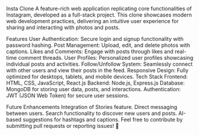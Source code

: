 Insta Clone
A feature-rich web application replicating core functionalities of Instagram, developed as a full-stack project. This clone showcases modern web development practices, delivering an intuitive user experience for sharing and interacting with photos and posts.

Features
User Authentication: Secure login and signup functionality with password hashing.
Post Management: Upload, edit, and delete photos with captions.
Likes and Comments: Engage with posts through likes and real-time comment threads.
User Profiles: Personalized user profiles showcasing individual posts and activities.
Follow/Unfollow System: Seamlessly connect with other users and view their posts in the feed.
Responsive Design: Fully optimized for desktops, tablets, and mobile devices.
Tech Stack
Frontend: HTML, CSS, JavaScript, React.js
Backend: Node.js, Express.js
Database: MongoDB for storing user data, posts, and interactions.
Authentication: JWT (JSON Web Token) for secure user sessions.

Future Enhancements
Integration of Stories feature.
Direct messaging between users.
Search functionality to discover new users and posts.
AI-based suggestions for hashtags and captions.
Feel free to contribute by submitting pull requests or reporting issues! 🚀
